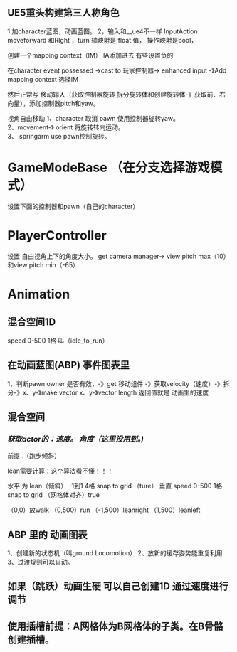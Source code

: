 ## UE5重头构建第三人称角色
1.加character蓝图，动画蓝图。
2，输入和__ue4不一样
InputAction  moveforward 和RIght  ，turn  轴映射是 float 值，  操作映射是bool，  

创建一个mapping context（IM）  IA添加进去  有些设置负的

在character  event possessed ->cast to 玩家控制器-> enhanced input -》Add mapping context 选择IM

然后正常写     移动输入（获取控制器旋转  拆分旋转体和创建旋转体-》获取前、右向量），添加控制器pitch和yaw。

视角自由移动 
1、character  取消  pawn  使用控制器旋转yaw。  
2、movement-》 orient 将旋转转向运动。  
3、 springarm use pawn控制旋转。

# GameModeBase （在分支选择游戏模式）
设置下面的控制器和pawn（自己的character）


# PlayerController
设置 自由视角上下的角度大小。
get camera manager-> view pitch max（10）和view  pitch min（-65） 

# Animation
## 混合空间1D   
speed 0-500  1格  叫（idle_to_run）


## 在动画蓝图(ABP)    事件图表里
1、判断pawn owner 是否有效，-》get 移动组件 -》获取velocity（速度）-》拆分-》x、y-》make vector x、y-》vector length  返回值就是 动画里的速度

## 混合空间
### _获取actor的：速度。  角度（这里没用到。)_


前提：（跑步倾斜）

lean需要计算：这个算法看不懂！！！


水平 为 lean（倾斜）  -1到1  4格     snap to grid （ture）
垂直   speed         0-500  1格   snap to grid （网格体对齐）true

（0,0）放walk  （0,500）run   （-1,500）leanright  （1,500）leanleft

## ABP 里的 动画图表
1、创建新的状态机（叫ground Locomotion）
2、放新的缓存姿势能重复利用
3、过渡规则可以自动。


## 如果（跳跃）动画生硬 可以自己创建1D  通过速度进行调节

## 使用插槽前提：A网格体为B网格体的子类。在B骨骼创建插槽。
